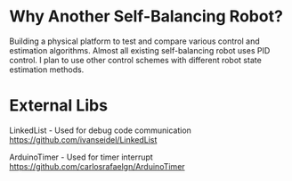 # Why Another Self-Balancing Robot?
Building a physical platform to test and compare various control and estimation algorithms. Almost all existing self-balancing robot uses PID control. I plan to use other control schemes with different robot state estimation methods.

# External Libs
LinkedList - Used for debug code communication
https://github.com/ivanseidel/LinkedList

ArduinoTimer - Used for timer interrupt
https://github.com/carlosrafaelgn/ArduinoTimer
